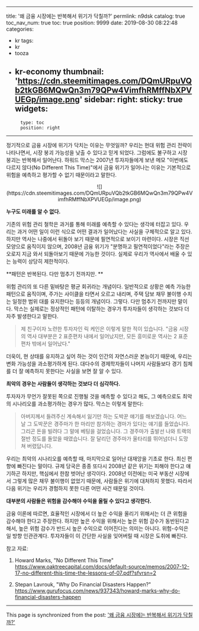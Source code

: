 
---
title: '왜 금융 시장에는 반복해서 위기가 닥칠까?'
permlink: n9dsk
catalog: true
toc_nav_num: true
toc: true
position: 9999
date: 2019-08-30 08:22:48
categories:
- kr
tags:
- kr
- tooza
- kr-economy
thumbnail: 'https://cdn.steemitimages.com/DQmURpuVQb2tkGB6MQwQn3m79QPw4VimfhRMffNbXPVUEGp/image.png'
sidebar:
    right:
        sticky: true
widgets:
    -
        type: toc
        position: right
---


정기적으로 금융 시장에 위기가 닥치는 이유는 무엇일까? 우리는 현대 위험 관리 전략이 나타나면서, 시장 붕괴 가능성을 낮출 수 있다고 믿게 되었다. 그럼에도 불구하고 시장 붕괴는 반복해서 일어난다. 하워드 막스는 2007년 투자자들에게 보낸 메모 "이번에도 다르지 않다(No Different This Time)"에서 금융 위기가 일어나는 이유는 기본적으로 위험을 예측하고 평가할 수 없기 때문이라고 말한다. 

<center>
![](https://cdn.steemitimages.com/DQmURpuVQb2tkGB6MQwQn3m79QPw4VimfhRMffNbXPVUEGp/image.png)
</center>

**누구도 미래를 알 수 없다.**​

기존의 위험 관리 철학은 과거를 통해 미래를 예측할 수 있다는 생각에 터잡고 있다. 우리는 과거 어떤 일이 이런 식으로 어떤 결과가 일어났다는 사실을 구체적으로 알고 있다. 하지만 역사는 나중에서 뒤돌아 보기 때문에 필연적으로 보이기 마련이다. 시장은 직선 모양으로 움직이지 않으며, 2008년 금융 위기가 "분명하고 필연적이었다"라는 주장은 오로지 지금 와서 되돌아보기 때문에 가능한 것이다. 실제로 우리가 역사에서 배울 수 있는 능력이 상당히 제한적이다. ​

**패턴은 반복된다. 다만 멈추기 전까지만. **​

위험 관리의 또 다른 밑바탕은 평균 회귀라는 개념이다. 일반적으로 상황은 예측 가능한 패턴으로 움직이며, 주가는 사이클을 타면서 오르고 내리며, 주택 담보 채무 불이행 수치는 일정한 범위 대를 유지한다는 등등의 개념이다. 그렇다. 다만 멈추기 전까지만 말이다. 막스는 실제로는 정상적인 패턴에 이탈하는 경우가 투자자들이 생각하는 것보다 더 자주 발생한다고 말한다.

>제 친구이자 노련한 투자자인 릭 케인은 이렇게 말한 적이 있습니다. "금융 시장의 역사 대부분은 2 표준편차 내에서 일어났지만, 모든 흥미로운 역사는 2 표준 편차 밖에서 일어났다."

더욱이, 현 상태를 유지하고 싶어 하는 것이 인간의 자연스러운 본능이기 때문에, 우리는 변화 가능성을 과소평가하게 된다. 대다수의 경제학자들이 나머지 사람들보다 경기 침체를 더 잘 예측하지 못한다는 사실을 보면 잘 알 수 있다. ​

**최악의 경우는 사람들이 생각하는 것보다 더 심각하다.**​

투자자가 무언가 잘못된 쪽으로 진행될 것을 예측할 수 있다고 해도, 그 예측으로도 최악의 시나리오를 과소평가하는 경우가 많다. 막스는 이렇게 말한다:

>아버지께서 들려주신 계속해서 잃기만 하는 도박꾼 얘기를 해보겠습니다. 어느 날 그 도박꾼은 경주마가 한 마리만 참가하는 경마가 있다는 얘기를 들었습니다. 그리곤 돈을 빌려다 그 말에 베팅을 걸었습니다. 그 경주마가 출발선 나와 트랙의 절반 정도를 돌았을 때였습니다. 잘 달리던 경주마가 울타리를 뛰어넘더니 도망쳐 버렸답니다.

우리는 최악의 시나리오를 예측할 때, 마지막으로 일어난 대재앙을 기초로 한다. 최신 편향에 빠진다는 말이다. 규제 당국은 종종 또다시 2008년 같은 위기는 피해야 한다고 얘기하곤 하지만, 핵심에서 한참 벗어난 생각이다. 2008년 이전에는 미국 부동산 시장에서 그렇게 많은 채무 불이행이 없었기 때문에, 사람들은 위기에 대처하지 못했다. 따라서 다음 위기는 우리가 경험하지 못한 다른 어떤 사건 때문일 것이다. ​

**대부분의 사람들은 위험을 감수해야 수익을 올릴 수 있다고 생각한다.**​

금융 이론에 따르면, 효율적인 시장에서 더 높은 수익을 올리기 위해서는 더 큰 위험을 감수해야 한다고 주장한다. 하지만 높은 수익을 위해서는 높은 위험 감수가 동반된다고 해서, 높은 위험 감수가 반드시 높은 수익으로 이어진다는 의미는 아니다. 위험-수익은 일 방향 인관관계다. 투자자들이 이 간단한 사실을 잊어버릴 때 시장은 도취에 빠진다.
​

참고 자료: 

1. Howard Marks, "No Different This Time"
https://www.oaktreecapital.com/docs/default-source/memos/2007-12-17-no-different-this-time-the-lessons-of-07.pdf?sfvrsn=2​

2. Stepan Lavrouk, "Why Do Financial Disasters Happen?"
https://www.gurufocus.com/news/937343/howard-marks-why-do-financial-disasters-happen

- - -

This page is synchronized from the post: ['왜 금융 시장에는 반복해서 위기가 닥칠까?'](https://steemit.com/@pius.pius/n9dsk)
